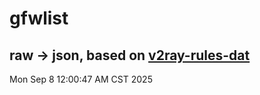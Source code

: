 # gfwlist
## raw -> json, based on [v2ray-rules-dat](https://github.com/Loyalsoldier/v2ray-rules-dat)
Mon Sep  8 12:00:47 AM CST 2025

